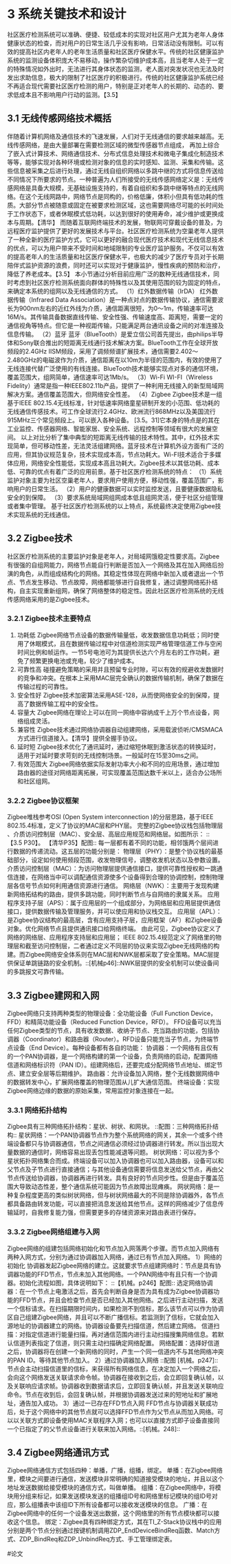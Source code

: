 # 3 系统关键技术和设计
社区医疗检测系统可以准确、便捷、较低成本的实现对社区用户尤其为老年人身体健康状态的检查，而对用户的日常生活几乎没有影响，日常活动没有限制。可以有效的提高社区内老年人的老年生活质量和社区医疗保健水平。传统的社区健康监护系统的监测设备体积庞大不易移动，操作繁杂切维护成本高，且当老年人处于一定的特殊情况如外出时，无法进行其身体状态的监测，老人面对突发状况也无法及时发出求助信息，极大的限制了社区医疗的积极进行。传统的社区健康监护系统已经不再适合现代需要社区医疗检测的用户，特别是正对老年人的长期的、动态的、要求低成本且不影响用户行动的监测。【3.5】
## 3.1 无线传感网络技术概括
伴随着计算机网络及通信技术的飞速发展，人们对于无线通信的要求越来越高。无线传感网络，是由大量部署在需要检测区域的微型传感器节点组成，
再加上综合了嵌入式计算技术、网络通信技术、分布式信息处理技术和微电子集成化制造技术等等，能够实现对各种环境或检测对象的信息的实时感知、监测、采集和传输。这些信息被采集之后进行处理，通过无线自组织网络以多跳中继的方式将信息传送给不同情况下所要求的节点。一种普遍为人们所接受的无线传感网络定义是：无线传感网络是具备大规模，无基础设施支持的，有着自组织和多跳中继等特点的无线网络。在这个无线网路中，网络节点是同构的，价格低廉，体积小但具有低功耗的性质。大部分节点被随意或固定在被要求检测区域，这也需要网络尽可能的长时间处于工作状态下，或者休眠模式低功耗，以达到很好的使用寿命，减少维护或更换成本与周期。【清华】
而随着互联网终端技术的发展，物联网可穿戴设备的普及，为远程医疗监护提供了更好的发展技术与平台。社区医疗检测系统为空巢老年人提供了一种全新的医疗监护方式，它可以更好的融合现代医疗技术和现代无线信息技术的优点，可以为用户带来不受时间和地域限制的专业医疗监护服务。不仅可以有效的提高老年人的生活质量和社区医疗保健水平，也极大的减少了医疗专员对于长期陪伴式监护资源的浪费，同时还可以实现对于健康监护，慢性疾病的预防和治疗，降低了养老成本。【3.5】
本小节通过分析目前应用广泛的数种无线通信技术，同时考虑到社区医疗检测系统面向群体的特殊性以及其使用范围的较为固定的特点，来确定本系统的组网以及无线通信的方式。
（1）红外数据传输（IrDA）
红外数据传输（Infrared Data Association）是一种点对点的数据传输协议，通信需要波长为900nm左右的近红外线为介质，通信距离很短，为0～1m，传输速率可达16M/s。其传输具备数据直线传输、安全性强、传输速度高、距离短，需要一定的通信视角等特点。但它是一种视距传输，只能满足两台通讯设备之间的对准连接及信息传输。
（2）蓝牙
蓝牙（BlueTooth）是爱立信公司首先提出，由philips半导体和Sony联合推出的短距离无线通行技术解决方案。BlueTooth工作在全球开放频段的2.4GHz IISM频段，采用了调频频谱扩展技术，通信需要2.402～2.480GHz的电磁波作为介质，通信距离在以10m为半径的范围内，有效的使用了无线连接代替广泛使用的有线连接。BlueTooth技术能够实现点对多的通信环境，覆盖范围大，组网简单，通信速率可达1Mb/s。
（3）Wi-Fi
WI-FI（Wireless Fidelity）通常是指一种IEEE802.11b产品，提供了一种利用无线接入的新型局域网解决方案。通信覆盖范围大，但网络安全性差。
（4）Zigbee
Zigbee技术是一组基于IEEE 802.15.4无线标准，针对低速率网络童星研制开发的小范围、低功耗的无线通信传感技术。可工作全球流行2.4GHz、欧洲流行868MHz以及美国流行915MHz三个常见频段上。可以嵌入各种设备。
[3.5。31]它本身的特点是的其在工业监控、传感器网络、智能家居、安全系统、远程控制等领域有很大的发展空间。
以上对比分析了集中典型的短距离无线传输的技术特性。其中，红外技术实现简单，但可移动性差，无法灵活组建网络。蓝牙技术在计算机外设方面有广泛的应用，但其协议规范复杂，技术实现成本高，节点功耗大。Wi-FI技术适合于多媒体应用，网络安全性能低，实现成本高且功耗大。Zigbee技术以其低功耗、成本低、可靠的优点有着广泛的应用前景。基于社区医疗检测系统的特点：
（1）系统监护对象主要为社区空巢老年人，要求用户使用方便，移动性强，覆盖范围广，影响用户的日常生活。
（2）用户的健康数据可以实时监控发送，且要健康数据隐私安全的到保障。
（3）要求系统局域网组网成本低且组网灵活，便于社区分组管理或者集中管理。
基于社区医疗检测系统的以上特点，系统最终决定使用Zigbee技术实现系统的无线通信。

## 3.2 Zigbee技术
社区医疗检测系统的主要监护对象是老年人，对局域网饿稳定性要求高。Zigbee有很强的自组网能力，网络节点能自行判断是否加入一个网络及其在加入网络后扮演的角色，从而组成结构化的网络。其稳定性体现在网络中新加入或者退出一个节点、节点发生移动、节点故障，网络都能够进行自我修复，通过调整网络拓扑结构，自主实现重新组网，确保了网络整体的稳定性。因此社区医疗检测系统的无线传感网络采用的是Zigbee技术。
### 3.2.1 Zigbee技术主要特点
1. 功耗低
Zigbee网络节点设备的数据传输量低，收发数据信息功耗低；同时使用了休眠模式，且在数据传输过程中对信道检测实现严格管理信道工作与空闲时间比例和帧运作。一节5号电池可为其提供长达六个月左右的工作功耗，避免了频繁更换电池或充电，较少了维护成本。
2.  可靠性高
 碰撞避免策略的采用并且预留专业时隙，可以有效的规避收发数据时的竞争和冲突。在根本上采用MAC层完全确认的数据传输机制，确保了数据在传输过程的可靠性。
3.  安全性好
 Zigbee技术加密算法采用ASE-128，从而使网络安全的到保障，提高了数据传输工程中的安全性。
4.  容量大
 Zigbee网络在理论上可以在同一网络中容纳成千上万个节点设备，网络组成灵活。
5.  兼容性
Zigbee技术通过网络协调器自动组建网络，采用载波侦听/CMSMACA方式进行信道接入。【清华】提供全握手协议。
6.  延时短
 Zigbee技术优化了通讯延时，通过缩短休眠到激活状态的转换延时，适用于对延时要求苛刻的无线控制场景。一般延时在15至30ms之间。
7.  有效范围大
 Zigbee网络依据实际发射功率大小和不同的应用场景，通过增加路由器的途径对网络距离拓展，可实现覆盖范围达数千米以上，适合办公场所和社区组网。
### 3.2.2 Zigbee协议框架
Zigbee堆栈参考OSI (Open System interconnection )的分层思路，基于IEEE 802.15.4标准，定义了协议的MAC层和PHY层。
完整的Zigbee协议栈包括物理层 、介质访问控制层（MAC）、安全层、高层应用规范和网络层。如图所示：
::【3.5 P30】。 【清华P35】配图::
每一层都有着不同的功能，相邻饿两个层间进行数据的传递流动。这五层的功能分别是：
物理层（PHY）：是整个协议栈的最基础部分，设定如何使用频段范围，收发物理信号，调整收发机状态以及参数设置。
介质访问控制层（MAC）：为访问物理层提供通信接口，提供可靠性授权和一跳通信连接，在网络当中可以调配通信资源使多个设备得到合理的协调控制，控制物理层各信号节点如何利用通信资源进行通信。
网络层（NWK）：主要用于发现构建新网络拓结构的路由，提供多跳功能，同时判断节点与自网络的隶属关系。
应用程序支持子层（APS）：属于应用层的一个组成部分，为网络层和应用层提供通信接口，提供数据传输及管理服务，并可以使应用和协议栈交互。
应用层（APL）：是Zigbee协议结构的最高层，含有应用支持子层，应用框架（AF）和Zigbee设备对象。优化网络节点且提供通讯接口给网络终端。
由此可见，Zigbee协议定义了网络的网络层、应用程序支持层和应用层；
IEEE 802.15.4规范定义了网络里的物理层和截至访问控制层，二者通过定义不同层的协议来实现Zigbee无线网络的构建。而Zigbee网络安全体系则在MAC层和NWK层都采取了安全策略。MAC层提供保证单跳链路的安全机制。::[机械p46]::NWK层提供的安全机制可以使设备间的多跳报文可靠传输。
## 3.3 Zigbee建网和入网
Zigbee网络只支持两种类型的物理设备：全功能设备（Full Function Device，FFD）和精简功能设备（Reduced Function Device，RFD）。
FFD设备可以充当任何Zigbee类型的节点，具有收发数据、收纳子节点、充当路由的功能，包括协调器（Coordinator）和路由器（Router）。RFD设备只能充当子节点，为终端节点设备（End Device）。每种设备都有各自的功能：
协调器：一个网络有且仅有的一个PAN协调器，是一个网络构建的第一个设备，负责网络的启动，配置网络信道和网络标识符（PAN ID）。组建网络后，还要完成分配网络节点地址、绑定节点、建立安全层等后期维护。
路由器：允许设备加入网络，整个无线数据网络中的数据转发中心，扩展网络覆盖的物理范围从儿扩大通信范围。
终端设备：实现Zigbee网络边缘的数据的原始采集，常用监控对象连接在一起。
### 3.3.1 网络拓扑结构
Zigbee具有三种网络拓扑结构：星状、树状、和网状。
::配图：三种网络拓扑结构::
星状网络：一个PAN协调器节点作为整个系统网络的网关，其余一个或多个终端设备都只与协调器通信，节点之间通信必须经过协调器进行转发。所以当出现大量数据的通信时，网络容易出现丢包性能减退等问题。
树状网络：可以视为多个星状拓扑网络集合而成。终端设备可以加入协调器也可以加入路由器，设备可以和父节点及子节点进行直接通信；与其他设备通信需要将信息发送给父节点，再由父节点传送给协调器，协调器再进行转发。具有良好的节点同步性。但是由于覆盖范围大导致动态性差，整个通信系统可能因为节点故障出现瘫痪。
网状网络：是一种复杂程度更高的类似树状网络，但与树状网络最大的不同是除协调器外，各节点都具备路由转发功能，可以直接把消息发送给其他节点。这样的网络减少了信息传输延时，自我修复能力强，但需要更多的存储资源来对路由表进行保存。
### 3.3.2 Zigbee网络组建与入网
Zigbee网络的组建包括网络初始化和节点加入网落两个步骤。而节点加入网络有两种入网方式，分别为通过协调器加入网络，通过已有节点加入网络。
1）网络的初始化
协调器发起Zigbee网络的建立。这就要求节点组建网络时：节点是具有协调器功能的FFD节点，节点未加入其他网络。一个PAN网络中有且只有一个协调器。初始化流程如图，具体说明如下：
::【机械。p246】配图::
选定网络协调器：在一个节点上电激活之后，首先会判断自身是否为具有成为Zigbee协调器功能的FFD节点，并且会检查节点是否已经加入其他网络。之后进行主动扫描，发送一个信标请求。在扫描期限时间内，如果检测不到信标，那么该节点可以作为协调区自己组建Zigbee网络，并且可以不断广播信标。若监测到了信标，它就会加入源地址的协调器建立的网络。协调器设备要先扫描信道，然后建立网络。
信道扫描：对指定信道进行能量扫描，再对通信范围内进行主动扫描搜集网络信息。若默认信道列表指定了信道，则只需主动扫描确定网络配置。
网络配置：选择好信道之后，协调器将在创建一个新网络的同时，产生一个同一信道内不与其他网络冲突的PAN ID。等待其他节点加入。
2）通过协调器加入网络
::配图 [机械。p247]::
节点会主动扫描信道里的信标，来获得所有网络信息，在决定加入一个网络之后，会向这个网络发送关联请求命令帧。协调器在接收到之后，会立即回复确认帧，以及关联响应请求帧。协调器收到数据请求后，立即回复确认帧，并且发送关联响应命令。节点在收到后，会回复确认帧，并根据协调器发送过来的短地址和扩展地址，通告加入成功。
3）通过一已存在FFD节点入网
FFD节点与协调器关联成功后，处于这个网络中的其他节点就可以选择FFD节点作为父节点从而加入网络。可以以关联方式即设备使用MAC关联程序入网；也可以以直接方式即子设备直接同一个已指定了的父节点设备进行关联来加入网络。::[机械。248]::
## 3.4 Zigbee网络通讯方式
Zigbee网络通信方式包括四种：单播，广播，组播，绑定。
单播：在Zigbee网络里，模块之间要进行通信，发送模块非常明确的知道接受模块的地址，并且以这个地址发送数据给接受模块的通信方式，叫做单播。
组播：在Zigbee网络中，将模块用分组来标记，如果发送模块发送的组播组ID号和网络里标记模块的组ID号对应，那么组播表中该组ID下所有设备都可以接收发送模块的信息。
广播：在Zigbee网络中的任何一个设备发送出数据，这个网络里的所有节点模块都可以接收这个信息。
绑定：Zigbee具有四种绑定方式，其在TI_Z-Stack协议栈中的应用分别是两个节点分别通过按键机制调用ZDP_EndDeviceBindReq函数、Match方式、ZDP_BindReq和ZDP_UnbindReq方式、手工管理绑定表。

































#论文